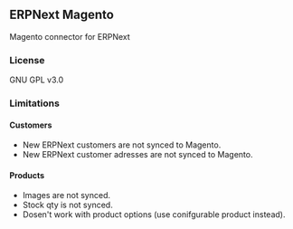 ## ERPNext Magento

Magento connector for ERPNext



### License

GNU GPL v3.0



### Limitations

#### Customers
- New ERPNext customers are not synced to Magento.
- New ERPNext customer adresses are not synced to Magento.

#### Products
- Images are not synced.
- Stock qty is not synced.
- Dosen't work with product options (use conifgurable product instead).

